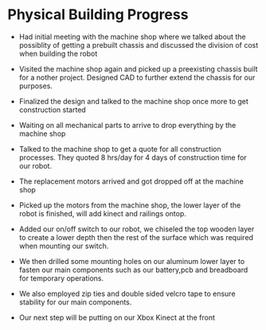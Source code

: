 # Physical Building Progress

- Had initial meeting with the machine shop where we talked about the possiblity of getting a prebuilt chassis and discussed the division of cost when building the robot

- Visited the machine shop again and picked up a preexisting chassis built for a nother project. Designed CAD to further extend the chassis for our purposes.

- Finalized the design and talked to the machine shop once more to get construction started 

- Waiting on all mechanical parts to arrive to drop everything by the machine shop 

- Talked to the machine shop to get a quote for all construction processes. They quoted 8 hrs/day for 4 days of construction time for our robot.

- The replacement motors arrived and got dropped off at the machine shop

- Picked up the motors from the machine shop, the lower layer of the robot is finished, will add kinect and railings ontop.

- Added our on/off switch to our robot, we chiseled the top wooden layer to create a lower depth then the rest of the surface which was required when mounting our switch. 

- We then drilled some mounting holes on our aluminum lower layer to fasten our main components such as our battery,pcb and breadboard for temporary operations.

- We also employed zip ties and double sided velcro tape to ensure stability for our main components.

- Our next step will be putting on our Xbox Kinect at the front
